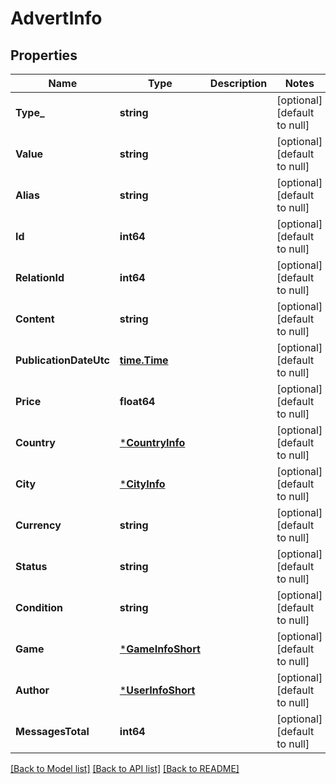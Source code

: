 # AdvertInfo

## Properties
Name | Type | Description | Notes
------------ | ------------- | ------------- | -------------
**Type_** | **string** |  | [optional] [default to null]
**Value** | **string** |  | [optional] [default to null]
**Alias** | **string** |  | [optional] [default to null]
**Id** | **int64** |  | [optional] [default to null]
**RelationId** | **int64** |  | [optional] [default to null]
**Content** | **string** |  | [optional] [default to null]
**PublicationDateUtc** | [**time.Time**](time.Time.md) |  | [optional] [default to null]
**Price** | **float64** |  | [optional] [default to null]
**Country** | [***CountryInfo**](CountryInfo.md) |  | [optional] [default to null]
**City** | [***CityInfo**](CityInfo.md) |  | [optional] [default to null]
**Currency** | **string** |  | [optional] [default to null]
**Status** | **string** |  | [optional] [default to null]
**Condition** | **string** |  | [optional] [default to null]
**Game** | [***GameInfoShort**](GameInfoShort.md) |  | [optional] [default to null]
**Author** | [***UserInfoShort**](UserInfoShort.md) |  | [optional] [default to null]
**MessagesTotal** | **int64** |  | [optional] [default to null]

[[Back to Model list]](../README.md#documentation-for-models) [[Back to API list]](../README.md#documentation-for-api-endpoints) [[Back to README]](../README.md)


